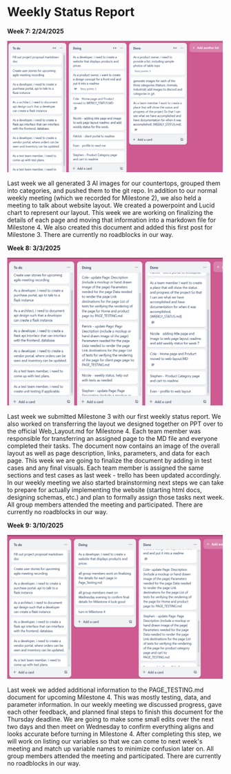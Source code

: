 # Weekly Status Report # 

**Week 7: 2/24/2025**

<img src="trello_screenshots/Screenshot 2025-02-24 185330.png" alt="Image description" width="500">

Last week we all generated 3 AI images for our countertops, grouped them into categories, and pushed them to the git repo. In addition to our normal weekly meeting (which we recorded for Milestone 2), we also held a meeting to talk about website layout. We created a powerpoint and Lucid chart to represent our layout. This week we are working on finalizing the details of each page and moving that information into a markdown file for Milestone 4. We also created this document and added this first post for Milestone 3. There are currently no roadblocks in our way. 


**Week 8: 3/3/2025**

<img src="trello_screenshots/Screenshot 2025-03-03 184017.png" width ="500">

Last week we submitted Milestone 3 with our first weekly status report. We also worked on transferring the layout we designed together on PPT over to the official Web_Layout.md for Milestone 4. Each team member was responsible for transferring an assigned page to the MD file and everyone completed their tasks. The document now contains an image of the overall layout as well as page description, links, parameters, and data for each page. This week we are going to finalize the document by adding in test cases and any final visuals. Each team member is assigned the same sections and test cases as last week - trello has been updated accordingly. In our weekly meeting we also started brainstorming next steps we can take to prepare for actually implementing the website (starting html docs, designing schemas, etc.) and plan to formally assign those tasks next week. All group members attended the meeting and participated. There are currently no roadblocks in our way. 

**Week 9: 3/10/2025**

<img src="trello_screenshots/Screenshot 2025-03-10 185051.png" width="500">

Last week we added additional information to the PAGE_TESTING.md document for upcoming Milestone 4. This was mostly testing, data, and parameter information. In our weekly meeting we discussed progress, gave each other feedback, and planned final steps to finish this document for the Thursday deadline. We are going to make some small edits over the next two days and then meet on Wednesday to confirm everything aligns and looks accurate before turning in Milestone 4. After completing this step, we will work on listing our variables so that we can come to next week's meeting and match up variable names to minimize confusion later on. All group members attended the meeting and participated. There are currently no roadblocks in our way.
